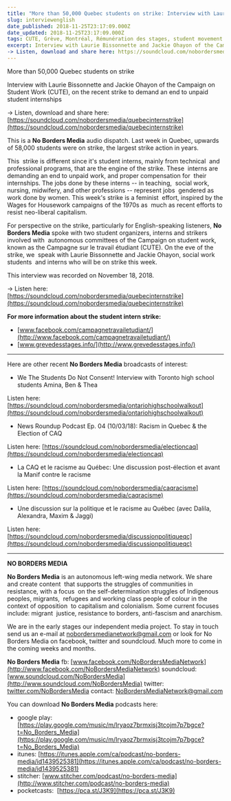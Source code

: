 ```yaml
---
title: "More than 50,000 Quebec students on strike: Interview with Laurie Bissonnette and Jackie Ohayon of the Campaign on Student Work (CUTE)"
slug: interviewenglish
date_published: 2018-11-25T23:17:09.000Z
date_updated: 2018-11-25T23:17:09.000Z
tags: CUTE, Grève, Montréal, Rémunération des stages, student movement
excerpt: Interview with Laurie Bissonnette and Jackie Ohayon of the Campaign on Student Work (CUTE), on the recent strike to demand an end to unpaid student internships
-> Listen, download and share here: https://soundcloud.com/nobordersmedia/quebecinternstrike
---
```


More than 50,000 Quebec students on strike

Interview with Laurie Bissonnette and Jackie Ohayon of the Campaign on Student Work (CUTE), on the recent strike to demand an end to unpaid student internships

-> Listen, download and share here: [https://soundcloud.com/nobordersmedia/quebecinternstrike](https://soundcloud.com/nobordersmedia/quebecinternstrike)

This is a **No Borders Media** audio dispatch. Last week in Quebec, upwards of 58,000 students were on strike, the largest strike action in years. 

This  strike is different since it's student interns, mainly from technical  and professional programs, that are the engine of the strike. These  interns are demanding an end to unpaid work, and proper compensation for  their internships. The jobs done by these interns -- in teaching,  social work, nursing, midwifery, and other professions -- represent jobs  gendered as work done by women. This week's strike is a feminist  effort, inspired by the Wages for Housework campaigns of the 1970s as  much as recent efforts to resist neo-liberal capitalism.

For perspective on the strike, particularly for English-speaking listeners, **No Borders Media** spoke with two student organizers, interns and strikers involved with  autonomous committees of the Campaign on student work, known as the Campagne sur le travail étudiant (CUTE). On the eve of the strike, we  speak with Laurie Bissonnette and Jackie Ohayon, social work students  and interns who will be on strike this week.

This interview was recorded on November 18, 2018.

-> Listen here: [https://soundcloud.com/nobordersmedia/quebecinternstrike](https://soundcloud.com/nobordersmedia/quebecinternstrike)

**For more information about the student intern strike:**
- [www.facebook.com/campagnetravailetudiant/](http://www.facebook.com/campagnetravailetudiant/)
- [www.grevedesstages.info/](http://www.grevedesstages.info/)
-------

Here are other recent **No Borders Media** broadcasts of interest:

- We The Students Do Not Consent! Interview with Toronto high school students Amina, Ben & Thea 

Listen here: [https://soundcloud.com/nobordersmedia/ontariohighschoolwalkout](https://soundcloud.com/nobordersmedia/ontariohighschoolwalkout)

- News Roundup Podcast Ep. 04 (10/03/18): Racism in Quebec & the Election of CAQ

Listen here: [https://soundcloud.com/nobordersmedia/electioncaq](https://soundcloud.com/nobordersmedia/electioncaq)

- La CAQ et le racisme au Québec: Une discussion post-élection et avant la Manif contre le racisme 

Listen here: [https://soundcloud.com/nobordersmedia/caqracisme](https://soundcloud.com/nobordersmedia/caqracisme)

- Une discussion sur la politique et le racisme au Québec (avec Dalila, Alexandra, Maxim & Jaggi) 

Listen here: [https://soundcloud.com/nobordersmedia/discussionpolitiqueqc](https://soundcloud.com/nobordersmedia/discussionpolitiqueqc)

-------

**NO BORDERS MEDIA**

**No Borders Media** is an autonomous left-wing media network. We share and create content  that supports the struggles of communities in resistance, with a focus  on the self-determination struggles of Indigenous peoples, migrants,  refugees and working class people of colour in the context of opposition  to capitalism and colonialism. Some current focuses include: migrant  justice, resistance to borders, anti-fascism and anarchism.

We are in the early stages our independent media project. To stay in touch send us an e-mail at [nobordersmedianetwork@gmail.com](mailto:nobordersmedianetwork@gmail.com) or look for No Borders Media on facebook, twitter and soundcloud. Much more to come in the coming weeks and months.

**No Borders Media**
fb: [www.facebook.com/NoBordersMediaNetwork](http://www.facebook.com/NoBordersMediaNetwork)
soundcloud: [www.soundcloud.com/NoBordersMedia](http://www.soundcloud.com/NoBordersMedia)
twitter: [twitter.com/NoBordersMedia](http://twitter.com/NoBordersMedia)
contact: [NoBordersMediaNetwork@gmail.com](mailto:NoBordersMediaNetwork@gmail.com)

You can download **No Borders Media** podcasts here:
- google play: [https://play.google.com/music/m/Iryaoz7brmxisj3tcojm7p7bgce?t=No_Borders_Media](https://play.google.com/music/m/Iryaoz7brmxisj3tcojm7p7bgce?t=No_Borders_Media)
- itunes: [https://itunes.apple.com/ca/podcast/no-borders-media/id1439525381](https://itunes.apple.com/ca/podcast/no-borders-media/id1439525381)
- stitcher: [www.stitcher.com/podcast/no-borders-media](http://www.stitcher.com/podcast/no-borders-media)
- pocketcasts:  [https://pca.st/J3K9](https://pca.st/J3K9)
